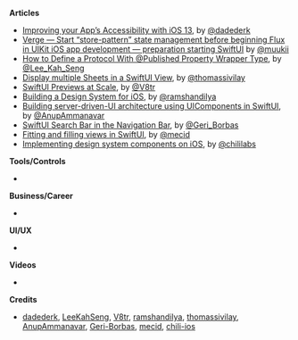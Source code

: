 
**Articles**

* [Improving your App’s Accessibility with iOS 13](https://medium.com/@dadederk/improving-your-apps-accessibility-with-ios-13-9eb8fc0bc8a0), by [@dadederk](https://twitter.com/dadederk)  
* [Verge — Start “store-pattern” state management before beginning Flux in UIKit iOS app development — preparation starting SwiftUI](https://medium.com/eureka-engineering/verge-start-store-pattern-state-management-before-beginning-flux-in-uikit-ios-app-development-6c74d4413829) by [@muukii](https://twitter.com/muukii_app)
* [How to Define a Protocol With @Published Property Wrapper Type](https://swiftsenpai.com/swift/define-protocol-with-published-property-wrapper/), by [@Lee_Kah_Seng](https://twitter.com/Lee_Kah_Seng)
* [Display multiple Sheets in a SwiftUI View](https://www.morningswiftui.com/blog/display-multiple-sheet-in-a-swiftui-view), by [@thomassivilay](https://twitter.com/thomassivilay)
* [SwiftUI Previews at Scale](https://www.vadimbulavin.com/swiftui-previews-at-scale/), by [@V8tr](https://twitter.com/V8tr)
* [Building a Design System for iOS](https://www.ramshandilya.com/blog/design-system-intro/), by [@ramshandilya](https://twitter.com/ramshandilya)
* [Building server-driven-UI architecture using UIComponents in SwiftUI](https://medium.com/better-programming/build-a-server-driven-ui-using-ui-components-in-swiftui-466ecca97290), by [@AnupAmmanavar](https://twitter.com/AnupAmmanavar)
* [SwiftUI Search Bar in the Navigation Bar](http://blog.eppz.eu/swiftui-search-bar-in-the-navigation-bar), by [@Geri_Borbas](https://twitter.com/Geri_Borbas)
* [Fitting and filling views in SwiftUI](https://swiftwithmajid.com/2020/05/20/fitting-and-filling-view-in-swiftui/), by [@mecid](https://twitter.com/mecid)
* [Implementing design system components on iOS](https://medium.com/chili-labs/implementing-design-system-components-on-ios-6afe873ea586), by [@chililabs](https://twitter.com/chililabs)

**Tools/Controls**

*

**Business/Career**

*

**UI/UX**

*

**Videos**

*

**Credits**

* [dadederk](https://github.com/dadederk), [LeeKahSeng](https://github.com/LeeKahSeng), [V8tr](https://github.com/V8tr), [ramshandilya](https://github.com/Ramshandilya), [thomassivilay](https://github.com/thomas-sivilay), [AnupAmmanavar](https://github.com/AnupAmmanavar), [Geri-Borbas](https://github.com/Geri-Borbas), [mecid](https://github.com/mecid), [chili-ios](https://github.com/chili-ios)
